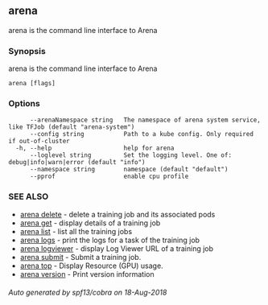 ## arena

arena is the command line interface to Arena

### Synopsis

arena is the command line interface to Arena

```
arena [flags]
```

### Options

```
      --arenaNamespace string   The namespace of arena system service, like TFJob (default "arena-system")
      --config string           Path to a kube config. Only required if out-of-cluster
  -h, --help                    help for arena
      --loglevel string         Set the logging level. One of: debug|info|warn|error (default "info")
      --namespace string        namespace (default "default")
      --pprof                   enable cpu profile
```

### SEE ALSO

* [arena delete](arena_delete.md)	 - delete a training job and its associated pods
* [arena get](arena_get.md)	 - display details of a training job
* [arena list](arena_list.md)	 - list all the training jobs
* [arena logs](arena_logs.md)	 - print the logs for a task of the training job
* [arena logviewer](arena_logviewer.md)	 - display Log Viewer URL of a training job
* [arena submit](arena_submit.md)	 - Submit a training job.
* [arena top](arena_top.md)	 - Display Resource (GPU) usage.
* [arena version](arena_version.md)	 - Print version information

###### Auto generated by spf13/cobra on 18-Aug-2018

